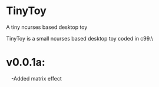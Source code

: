 # TinyToy
A tiny ncurses based desktop toy

TinyToy is a small ncurses based desktop toy coded in c99.\
# v0.0.1a:
&emsp;-Added matrix effect

